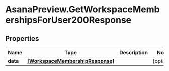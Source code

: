 # AsanaPreview.GetWorkspaceMembershipsForUser200Response

## Properties

Name | Type | Description | Notes
------------ | ------------- | ------------- | -------------
**data** | [**[WorkspaceMembershipResponse]**](WorkspaceMembershipResponse.md) |  | [optional] 


